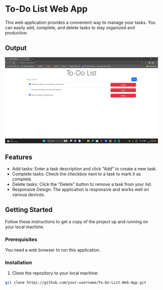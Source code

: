 # To-Do List Web App

This web application provides a convenient way to manage your tasks. You can easily add, complete, and delete tasks to stay organized and productive.

## Output
![output screenshor](image.png)

## Features

- Add tasks: Enter a task description and click "Add" to create a new task.
- Complete tasks: Check the checkbox next to a task to mark it as complete.
- Delete tasks: Click the "Delete" button to remove a task from your list.
- Responsive Design: The application is responsive and works well on various devices.

## Getting Started

Follow these instructions to get a copy of the project up and running on your local machine.

### Prerequisites

You need a web browser to run this application.

### Installation

1. Clone the repository to your local machine:

```bash
git clone https://github.com/your-username/To-Do-List-Web-App.git
